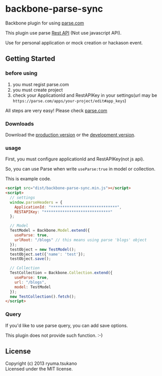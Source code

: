 # backbone-parse-sync

Backbone plugin for using [parse.com](http://parse.com)

This plugin use parse [Rest API](https://parse.com/docs/rest) (Not use javascript API).

Use for personal application or mock creation or hackason event.

## Getting Started

### before using

1. you must regist parse.com
1. you must create project
1. check your ApplicationId and RestAPIKey in your settings(url may be ```https://parse.com/apps/your-project/edit#app_keys```)

All steps are very easy! Please check [parse.com](http://parse.com/)

### Downloads

Download the [production version][min] or the [development version][max].

[min]: https://raw.github.com/lxyuma/backbone-parse-sync/master/dist/backbone-parse-sync.min.js
[max]: https://raw.github.com/lxyuma/backbone-parse-sync/master/dist/backbone-parse-sync.js

### usage

First, you must configure applicationId and RestAPIKey(not js api).

So, you can use Parse when write ```useParse:true``` in model or collection.

This is example code.

```html
<script src="dist/backbone-parse-sync.min.js"></script>
<script>
  // settings
  window.parseHeaders = {
    ApplicationId: "*****************************",
    RESTAPIKey: "*****************************"
  };

  // Model
  TestModel = Backbone.Model.extend({
    useParse: true,
    urlRoot: "/blogs" // this means using parse 'blogs' object
  });
  testObject = new TestModel();
  testObject.set({'name': 'test'});
  testObject.save();

  // Collection
  TestCollection = Backbone.Collection.extend({
    useParse: true,
    url: "/blogs",
    model: TestModel
  });
  new TestCollection().fetch();
</script>
```

### Query

If you'd like to use parse query, you can add save options.

This plugin does not provide such function. :-)

## License
Copyright (c) 2013 ryuma.tsukano  
Licensed under the MIT license.
